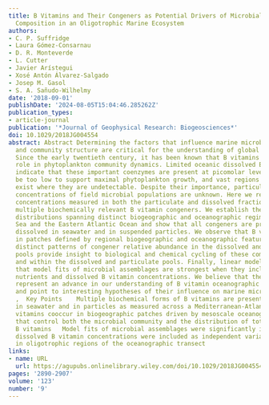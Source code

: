 ```yaml
---
title: B Vitamins and Their Congeners as Potential Drivers of Microbial Community
  Composition in an Oligotrophic Marine Ecosystem
authors:
- C. P. Suffridge
- Laura Gómez‐Consarnau
- D. R. Monteverde
- L. Cutter
- Javier Arístegui
- Xosé Antón Álvarez‐Salgado
- Josep M. Gasol
- S. A. Sañudo‐Wilhelmy
date: '2018-09-01'
publishDate: '2024-08-05T15:04:46.285262Z'
publication_types:
- article-journal
publication: '*Journal of Geophysical Research: Biogeosciences*'
doi: 10.1029/2018JG004554
abstract: Abstract Determining the factors that influence marine microbial growth
  and community structure are critical for the understanding of global carbon cycling.
  Since the early twentieth century, it has been known that B vitamins play an important
  role in phytoplankton community dynamics. Limited oceanic dissolved B vitamin distributions
  indicate that these important coenzymes are present at picomolar levels, which could
  be too low to support maximal phytoplankton growth, and vast regions of the ocean
  exist where they are undetectable. Despite their importance, particulate B vitamin
  concentrations of field microbial populations are unknown. Here we report B vitamin
  concentrations measured in both the particulate and dissolved fractions, including
  multiple biochemically relevant B vitamin congeners. We establish their spatial
  distributions spanning distinct biogeographic and oceanographic regimes in the Mediterranean
  Sea and the Eastern Atlantic Ocean and show that all congeners are present both
  dissolved in seawater and in suspended particles. We observe that B vitamins cooccur
  in patches defined by regional biogeographic and oceanographic features. Additionally,
  distinct patterns of congener relative abundance in the dissolved and particulate
  pools provide insight to biological and chemical cycling of these compounds between
  and within the dissolved and particulate pools. Finally, linear model results demonstrate
  that model fits of microbial assemblages are strongest when they include both inorganic
  nutrients and dissolved B vitamin concentrations. We believe that these findings
  represent an advance in our understanding of B vitamin oceanographic distributions
  and point to interesting hypotheses of their influence on marine microbial ecology.
  ,  Key Points    Multiple biochemical forms of B vitamins are present both dissolved
  in seawater and in particles as measured across a Mediterranean‐Atlantic transect   B
  vitamins cooccur in biogeographic patches driven by mesoscale oceanographic features
  that control both the microbial community and the distribution of total dissolved
  B vitamins   Model fits of microbial assemblages were significantly improved when
  dissolved B vitamin concentrations were included as independent variables, especially
  in oligotrophic regions of the oceanographic transect
links:
- name: URL
  url: https://agupubs.onlinelibrary.wiley.com/doi/10.1029/2018JG004554
pages: '2890-2907'
volume: '123'
number: '9'
---
```

